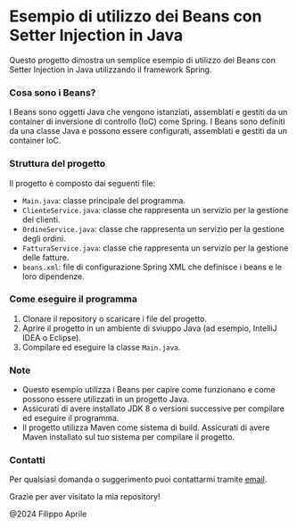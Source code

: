 # Esempio di utilizzo dei Beans con Setter Injection in Java

Questo progetto dimostra un semplice esempio di utilizzo dei Beans con 
Setter Injection in Java utilizzando il framework Spring.

### Cosa sono i Beans?
I Beans sono oggetti Java che vengono istanziati, assemblati e gestiti
da un container di inversione di controllo (IoC) come Spring. I Beans
sono definiti da una classe Java e possono essere configurati,
assemblati e gestiti da un container IoC.

### Struttura del progetto
Il progetto è composto dai seguenti file:
- `Main.java`: classe principale del programma.
- `ClienteService.java`: classe che rappresenta un servizio per la gestione dei clienti.
- `OrdineService.java`: classe che rappresenta un servizio per la gestione degli ordini.
- `FatturaService.java`: classe che rappresenta un servizio per la gestione delle fatture.
- `beans.xml`: file di configurazione Spring XML che definisce i beans e le loro dipendenze.

### Come eseguire il programma
1. Clonare il repository o scaricare i file del progetto.
2. Aprire il progetto in un ambiente di sviuppo Java (ad esempio, IntelliJ IDEA o Eclipse).
3. Compilare ed eseguire la classe `Main.java`.

### Note
- Questo esempio utilizza i Beans per capire come funzionano e come possono
  essere utilizzati in un progetto Java.
- Assicurati di avere installato JDK 8 o versioni successive per compilare
  ed eseguire il programma.
- Il progetto utilizza Maven come sistema di build. Assicurati di avere Maven
  installato sul tuo sistema per compilare il progetto.

### Contatti
Per qualsiasi domanda o suggerimento puoi contattarmi tramite [email](mailto:filippoaprilee@gmail.com).

Grazie per aver visitato la mia repository!

@2024 Filippo Aprile